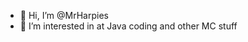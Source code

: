 - 👋 Hi, I’m @MrHarpies
- 👀 I’m interested in at Java coding and other MC stuff


<!---
MrHarpies/MrHarpies is a ✨ special ✨ repository because its `README.md` (this file) appears on your GitHub profile.
You can click the Preview link to take a look at your changes.
--->
